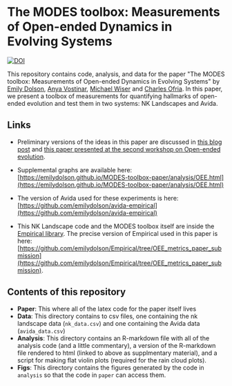 # The MODES toolbox: Measurements of Open-ended Dynamics in Evolving Systems
[![DOI](https://zenodo.org/badge/151119818.svg)](https://zenodo.org/badge/latestdoi/151119818)

This repository contains code, analysis, and data for the paper 
"The MODES toolbox: Measurements of Open-ended Dynamics in Evolving Systems"
by [Emily Dolson](emilyldolson.com), [Anya Vostinar](https://vostinar.sites.grinnell.edu/), 
[Michael Wiser](https://msu.edu/~mwiser/) and [Charles Ofria](ofria.com). In this paper, we present 
a toolbox of measurements for quantifying hallmarks of open-ended evolution and test them in two systems:
NK Landscapes and Avida.

## Links

- Preliminary versions of the ideas in this paper are discussed in [this blog post](https://thewinnower.com/papers/2309-what-s-holding-artificial-life-back-from-open-ended-evolution) 
and [this paper presented at the second workshop on Open-ended evolution](http://www.tim-taylor.com/oee2/abstracts/vostinar-oee2-submission.pdf).

- Supplemental graphs are available here: [https://emilydolson.github.io/MODES-toolbox-paper/analysis/OEE.html](https://emilydolson.github.io/MODES-toolbox-paper/analysis/OEE.html)

- The version of Avida used for these experiments is here: [https://github.com/emilydolson/avida-empirical](https://github.com/emilydolson/avida-empirical)

- This NK Landscape code and the MODES toolbox itself are inside the [Empirical library](https://github.com/devosoft/Empirical).
The precise version of Empirical used in this paper is here: [https://github.com/emilydolson/Empirical/tree/OEE_metrics_paper_submission](https://github.com/emilydolson/Empirical/tree/OEE_metrics_paper_submission).

## Contents of this repository

- **Paper**: This where all of the latex code for the paper itself lives
- **Data**: This directory contains to csv files, one containing the nk landscape data (`nk_data.csv`) and one containing the Avida data (`avida_data.csv`)
- **Analysis**: This directory contains an R-markdown file with all of the analysis code (and a little commentary), a version of the R-markdown file rendered to html (linked to above as supplmentary material), and a script for making flat violin plots (required for the rain cloud plots).
- **Figs**: This directory contains the figures generated by the code in `analysis` so that the code in `paper` can access them.
